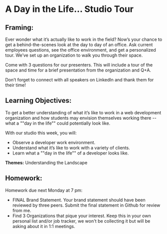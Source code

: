 # A Day in the Life… Studio Tour 

## Framing: 
Ever wonder what it’s actually like to work in the field? Now’s your chance to get a behind-the-scenes look at the day to day of an office. Ask current employees questions, see the office environment, and get a personalized tour. We’ve set up an organization to walk you through their space.

Come with 3 questions for our presenters. This will include a tour of the space and time for a brief presentation from the organization and Q+A. 

Don’t forget to connect with all speakers on LinkedIn and thank them for their time! 

## Learning Objectives: 
To get a better understanding of what it’s like to work in a web development organization and how students may envision themselves working there -- what a ""day in the life"" could potentially look like. 

With our studio this week, you will:
- Observe a developer work environment.
- Understand what it’s like to work with a variety of clients.
- Learn what a ""day in the life"" of a developer looks like.
 
**Themes:** Understanding the Landscape

## Homework: 
Homework due next Monday at 7 pm: 

- FINAL Brand Statement. Your brand statement should have been reviewed by three peers. Submit the final statement in Github for review from me.
- Find 3 Organizations that pique your interest. Keep this in your own personal list and/or job tracker, we won't be collecting it but will be asking about it in 1:1 meetings.

